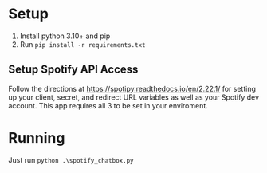 # Setup
1. Install python 3.10+ and pip
2. Run `pip install -r requirements.txt`

## Setup Spotify API Access
Follow the directions at https://spotipy.readthedocs.io/en/2.22.1/ for setting up your client, secret, and redirect URL variables as well as your Spotify dev account. This app requires all 3 to be set in your enviroment.

# Running
Just run `python .\spotify_chatbox.py`

